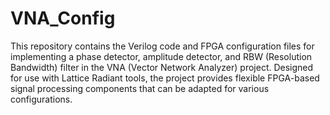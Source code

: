 # VNA_Config

This repository contains the Verilog code and FPGA configuration files for implementing a phase detector, amplitude detector, and RBW (Resolution Bandwidth) filter in the VNA (Vector Network Analyzer) project. Designed for use with Lattice Radiant tools, the project provides flexible FPGA-based signal processing components that can be adapted for various configurations.
